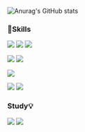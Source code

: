 ![Anurag's GitHub stats](https://github-readme-stats.vercel.app/api?username=hyemin085&show_icons=true&theme=radical)


<h3>🍳Skills</h3>

<img src="https://img.shields.io/badge/HTML5-E34F26?style=flat-square&logo=HTML5&logoColor=white"/></a>
<img src="https://img.shields.io/badge/JavaScript-F7DF1E?style=flat-square&logo=JavaScript&logoColor=white"/></a>
<img src="https://img.shields.io/badge/React-339933?style=flat-square&logo=React&logoColor=white"/></a><br/>

<img src="https://img.shields.io/badge/CSS3-1572B6?style=flat-square&logo=CSS3&logoColor=white"/></a>
<img src="https://img.shields.io/badge/Scss-DB7093?style=flat&logo=Sass&logoColor=white"/>

<img src="https://img.shields.io/badge/styled-components-green?style=flat&logo=styled-components&logoColor=white"/>

<img src="https://img.shields.io/badge/-Redux-764ABC?style=flat&logo=Redux"></a>
<img src="https://img.shields.io/badge/Amazon AWS-232F3E?style=flat-square&logo=Amazon%20AWS&logoColor=white"/></a>

<h3>Study💡</h3>
<img src="https://img.shields.io/badge/Next.js-000000?style=flat-square&logo=Next.js&logoColor=white"/></a>
<img src="https://img.shields.io/badge/TypeScript-orange?style=flat-square&logo=TypeScript&logoColor=white"/></a>


